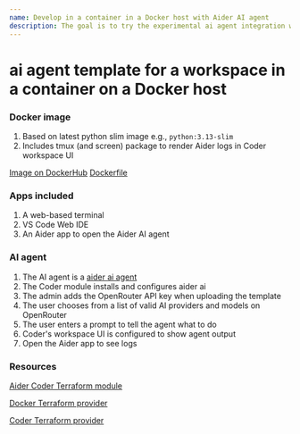 ```yaml
---
name: Develop in a container in a Docker host with Aider AI agent
description: The goal is to try the experimental ai agent integration with Aider AI agent
---
```


# ai agent template for a workspace in a container on a Docker host

### Docker image

1. Based on latest python slim image e.g., `python:3.13-slim`
1. Includes tmux (and screen) package to render Aider logs in Coder workspace UI

[Image on DockerHub](https://hub.docker.com/repository/docker/marktmilligan/python/general)
[Dockerfile](https://github.com/sharkymark/dockerfiles/blob/main/python/Dockerfile)

### Apps included

1. A web-based terminal
1. VS Code Web IDE
1. An Aider app to open the Aider AI agent

### AI agent

1. The AI agent is a [aider ai agent](https://aider.chat/)
1. The Coder module installs and configures aider ai
1. The admin adds the OpenRouter API key when uploading the template
1. The user chooses from a list of valid AI providers and models on OpenRouter
1. The user enters a prompt to tell the agent what to do
1. Coder's workspace UI is configured to show agent output
1. Open the Aider app to see logs

### Resources

[Aider Coder Terraform module](https://registry.coder.com/modules/coder/aider)

[Docker Terraform provider](https://registry.terraform.io/providers/kreuzwerker/docker/latest/docs)

[Coder Terraform provider](https://registry.terraform.io/providers/coder/coder/latest/docs)
